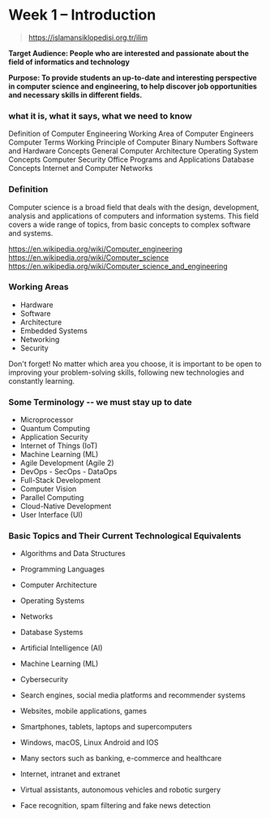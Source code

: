 # Week 1 – Introduction
>https://islamansiklopedisi.org.tr/ilim

**Target Audience: People who are interested and passionate about the field of informatics and technology**

**Purpose: To provide students an up-to-date and interesting perspective in computer science and engineering, to help discover job opportunities and necessary skills in different fields.**

### what it is, what it says, what we need to know

Definition of Computer Engineering 
Working Area of Computer Engineers
Computer Terms 
Working Principle of Computer 
Binary Numbers
Software and Hardware Concepts 
General Computer Architecture
Operating System Concepts
Computer Security
Office Programs and Applications
Database Concepts
Internet and Computer Networks

### Definition

Computer science is a broad field that deals with the design, development, analysis and applications of computers and information systems. This field covers a wide range of topics, from basic concepts to complex software and systems.

https://en.wikipedia.org/wiki/Computer_engineering
https://en.wikipedia.org/wiki/Computer_science
https://en.wikipedia.org/wiki/Computer_science_and_engineering

### Working Areas

- Hardware
- Software
- Architecture
- Embedded Systems
- Networking
- Security

Don't forget! 
No matter which area you choose, it is important to be open to improving your problem-solving skills, following new technologies  and constantly learning.

### Some Terminology -- we must stay up to date

- Microprocessor
- Quantum Computing
- Application Security
- Internet of Things (IoT)
- Machine Learning (ML)
- Agile Development (Agile 2)
- DevOps - SecOps - DataOps
- Full-Stack Development
- Computer Vision
- Parallel Computing
- Cloud-Native Development
- User Interface (UI)

### Basic Topics and Their Current Technological Equivalents

- Algorithms and Data Structures
- Programming Languages
- Computer Architecture
- Operating Systems
- Networks
- Database Systems
- Artificial Intelligence (AI)
- Machine Learning (ML)
- Cybersecurity

- Search engines, social media platforms and recommender systems
- Websites, mobile applications, games
- Smartphones, tablets, laptops and supercomputers
- Windows, macOS, Linux Android and IOS
- Many sectors such as banking, e-commerce and healthcare
- Internet, intranet and extranet
- Virtual assistants, autonomous vehicles and robotic surgery
- Face recognition, spam filtering and fake news detection

